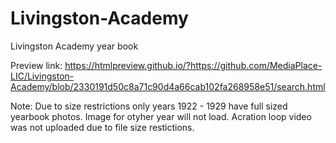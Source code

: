 # Livingston-Academy
Livingston Academy year book

Preview link:
https://htmlpreview.github.io/?https://github.com/MediaPlace-LIC/Livingston-Academy/blob/2330191d50c8a71c90d4a66cab102fa268958e51/search.html

Note:
Due to size restrictions only years 1922 - 1929 have full sized yearbook photos. Image for otyher year will not load.
Acration loop video was not uploaded due to file size restictions.
